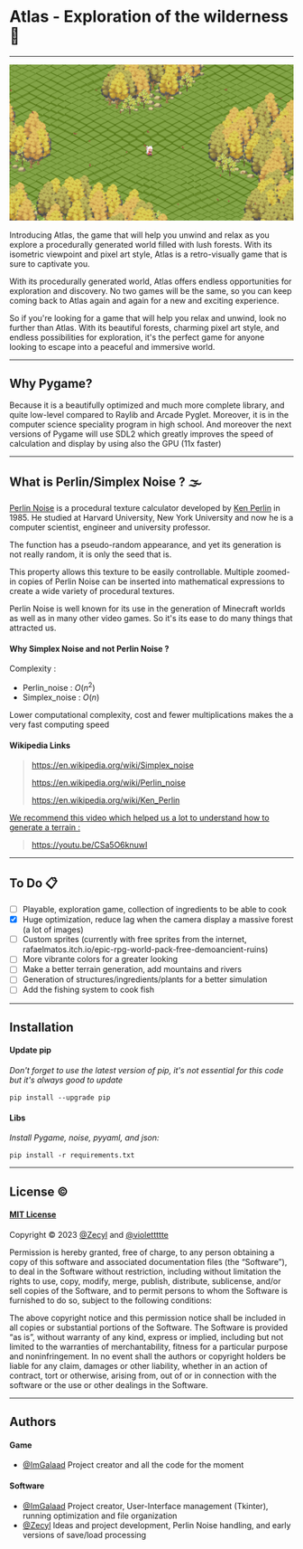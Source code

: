 # Atlas - Exploration of the wilderness 🧭

<hr>

![Game Screenshot](https://raw.githubusercontent.com/ImGalaad/Atlas/main/res/example.png)


Introducing Atlas, the game that will help you unwind and relax as you explore a procedurally generated world filled with lush forests. With its isometric viewpoint and pixel art style, Atlas is a retro-visually game that is sure to captivate you.

With its procedurally generated world, Atlas offers endless opportunities for exploration and discovery. No two games will be the same, so you can keep coming back to Atlas again and again for a new and exciting experience.

So if you're looking for a game that will help you relax and unwind, look no further than Atlas. With its beautiful forests, charming pixel art style, and endless possibilities for exploration, it's the perfect game for anyone looking to escape into a peaceful and immersive world.

<hr>

## Why Pygame?
Because it is a beautifully optimized and much more complete library, and quite low-level compared to Raylib and Arcade Pyglet. Moreover, it is in the computer science speciality program in high school. And moreover the next versions of Pygame will use SDL2 which greatly improves the speed of calculation and display by using also the GPU (11x faster)

<hr>

## What is Perlin/Simplex Noise ? 🌫

[Perlin Noise](https://en.wikipedia.org/wiki/Perlin_noise) is a procedural texture calculator developed by [Ken Perlin](https://en.wikipedia.org/wiki/Ken_Perlin) in 1985. He studied at Harvard University, New York University and now he is a computer scientist, engineer and university professor.

The function has a pseudo-random appearance, and yet its generation is not really random, it is only the seed that is. 

This property allows this texture to be easily controllable. Multiple zoomed-in copies of Perlin Noise can be inserted into mathematical expressions to create a wide variety of procedural textures.

Perlin Noise is well known for its use in the generation of Minecraft worlds as well as in many other video games. So it's its ease to do many things that attracted us.

#### Why Simplex Noise and not Perlin Noise ?

Complexity :
- Perlin_noise : $O(n^2)$
- Simplex_noise : $O(n)$

Lower computational complexity, cost and fewer multiplications makes the a very fast computing speed

#### Wikipedia Links

> https://en.wikipedia.org/wiki/Simplex_noise
> 
> https://en.wikipedia.org/wiki/Perlin_noise
> 
> https://en.wikipedia.org/wiki/Ken_Perlin

<u>We recommend this video which helped us a lot to understand how to generate a terrain :</u>

> https://youtu.be/CSa5O6knuwI

<hr>

## To Do 📋

- [ ] Playable, exploration game, collection of ingredients to be able to cook
- [x] Huge optimization, reduce lag when the camera display a massive forest (a lot of images)
- [ ] Custom sprites (currently with free sprites from the internet, rafaelmatos.itch.io/epic-rpg-world-pack-free-demoancient-ruins)
- [ ] More vibrante colors for a greater looking
- [ ] Make a better terrain generation, add mountains and rivers
- [ ] Generation of structures/ingredients/plants for a better simulation
- [ ] Add the fishing system to cook fish

<hr>

## Installation

#### Update pip
<i>Don't forget to use the latest version of pip, it's not essential for this code but it's always good to update</i>
```
pip install --upgrade pip
```

#### Libs
<i>Install Pygame, noise, pyyaml, and json: </i>
```
pip install -r requirements.txt
```

<hr>

## License ©

#### [MIT License](https://choosealicense.com/licenses/mit/)

Copyright © 2023 [@Zecyl](https://www.github.com/Zecyl) and [@violettttte](https://github.com/violettttte)

Permission is hereby granted, free of charge, to any person obtaining a copy of this software and associated documentation files (the “Software”), to deal in the Software without restriction, including without limitation the rights to use, copy, modify, merge, publish, distribute, sublicense, and/or sell copies of the Software, and to permit persons to whom the Software is furnished to do so, subject to the following conditions:

The above copyright notice and this permission notice shall be included in all copies or substantial portions of the Software.
The Software is provided “as is”, without warranty of any kind, express or implied, including but not limited to the warranties of merchantability, fitness for a particular purpose and noninfringement. In no event shall the authors or copyright holders be liable for any claim, damages or other liability, whether in an action of contract, tort or otherwise, arising from, out of or in connection with the software or the use or other dealings in the Software.
</h5>

<hr>

## Authors
#### Game
- [@ImGalaad](https://github.com/ImGalaad) Project creator and all the code for the moment

#### Software
- [@ImGalaad](https://github.com/ImGalaad) Project creator, User-Interface management (Tkinter), running optimization and file organization
- [@Zecyl](https://www.github.com/Zecyl) Ideas and project development, Perlin Noise handling, and early versions of save/load processing
